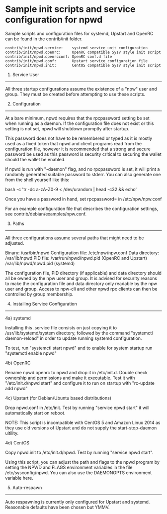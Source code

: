 Sample init scripts and service configuration for npwd
==========================================================

Sample scripts and configuration files for systemd, Upstart and OpenRC
can be found in the contrib/init folder.

    contrib/init/npwd.service:    systemd service unit configuration
    contrib/init/npwd.openrc:     OpenRC compatible SysV style init script
    contrib/init/npwd.openrcconf: OpenRC conf.d file
    contrib/init/npwd.conf:       Upstart service configuration file
    contrib/init/npwd.init:       CentOS compatible SysV style init script

1. Service User
---------------------------------

All three startup configurations assume the existence of a "npw" user
and group.  They must be created before attempting to use these scripts.

2. Configuration
---------------------------------

At a bare minimum, npwd requires that the rpcpassword setting be set
when running as a daemon.  If the configuration file does not exist or this
setting is not set, npwd will shutdown promptly after startup.

This password does not have to be remembered or typed as it is mostly used
as a fixed token that npwd and client programs read from the configuration
file, however it is recommended that a strong and secure password be used
as this password is security critical to securing the wallet should the
wallet be enabled.

If npwd is run with "-daemon" flag, and no rpcpassword is set, it will
print a randomly generated suitable password to stderr.  You can also
generate one from the shell yourself like this:

bash -c 'tr -dc a-zA-Z0-9 < /dev/urandom | head -c32 && echo'

Once you have a password in hand, set rpcpassword= in /etc/npw/npw.conf

For an example configuration file that describes the configuration settings,
see contrib/debian/examples/npw.conf.

3. Paths
---------------------------------

All three configurations assume several paths that might need to be adjusted.

Binary:              /usr/bin/npwd
Configuration file:  /etc/npw/npw.conf
Data directory:      /var/lib/npwd
PID file:            /var/run/npwd/npwd.pid (OpenRC and Upstart)
                     /var/lib/npwd/npwd.pid (systemd)

The configuration file, PID directory (if applicable) and data directory
should all be owned by the npw user and group.  It is advised for security
reasons to make the configuration file and data directory only readable by the
npw user and group.  Access to npw-cli and other npwd rpc clients
can then be controlled by group membership.

4. Installing Service Configuration
-----------------------------------

4a) systemd

Installing this .service file consists on just copying it to
/usr/lib/systemd/system directory, followed by the command
"systemctl daemon-reload" in order to update running systemd configuration.

To test, run "systemctl start npwd" and to enable for system startup run
"systemctl enable npwd"

4b) OpenRC

Rename npwd.openrc to npwd and drop it in /etc/init.d.  Double
check ownership and permissions and make it executable.  Test it with
"/etc/init.d/npwd start" and configure it to run on startup with
"rc-update add npwd"

4c) Upstart (for Debian/Ubuntu based distributions)

Drop npwd.conf in /etc/init.  Test by running "service npwd start"
it will automatically start on reboot.

NOTE: This script is incompatible with CentOS 5 and Amazon Linux 2014 as they
use old versions of Upstart and do not supply the start-stop-daemon uitility.

4d) CentOS

Copy npwd.init to /etc/init.d/npwd. Test by running "service npwd start".

Using this script, you can adjust the path and flags to the npwd program by
setting the NPWD and FLAGS environment variables in the file
/etc/sysconfig/npwd. You can also use the DAEMONOPTS environment variable here.

5. Auto-respawn
-----------------------------------

Auto respawning is currently only configured for Upstart and systemd.
Reasonable defaults have been chosen but YMMV.
